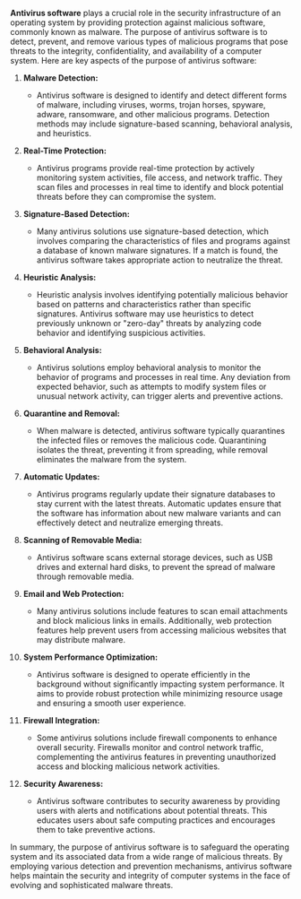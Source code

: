 **Antivirus software** plays a crucial role in the security infrastructure of an operating system by providing protection against malicious software, commonly known as malware. The purpose of antivirus software is to detect, prevent, and remove various types of malicious programs that pose threats to the integrity, confidentiality, and availability of a computer system. Here are key aspects of the purpose of antivirus software:

1. **Malware Detection:**
   - Antivirus software is designed to identify and detect different forms of malware, including viruses, worms, trojan horses, spyware, adware, ransomware, and other malicious programs. Detection methods may include signature-based scanning, behavioral analysis, and heuristics.

2. **Real-Time Protection:**
   - Antivirus programs provide real-time protection by actively monitoring system activities, file access, and network traffic. They scan files and processes in real time to identify and block potential threats before they can compromise the system.

3. **Signature-Based Detection:**
   - Many antivirus solutions use signature-based detection, which involves comparing the characteristics of files and programs against a database of known malware signatures. If a match is found, the antivirus software takes appropriate action to neutralize the threat.

4. **Heuristic Analysis:**
   - Heuristic analysis involves identifying potentially malicious behavior based on patterns and characteristics rather than specific signatures. Antivirus software may use heuristics to detect previously unknown or "zero-day" threats by analyzing code behavior and identifying suspicious activities.

5. **Behavioral Analysis:**
   - Antivirus solutions employ behavioral analysis to monitor the behavior of programs and processes in real time. Any deviation from expected behavior, such as attempts to modify system files or unusual network activity, can trigger alerts and preventive actions.

6. **Quarantine and Removal:**
   - When malware is detected, antivirus software typically quarantines the infected files or removes the malicious code. Quarantining isolates the threat, preventing it from spreading, while removal eliminates the malware from the system.

7. **Automatic Updates:**
   - Antivirus programs regularly update their signature databases to stay current with the latest threats. Automatic updates ensure that the software has information about new malware variants and can effectively detect and neutralize emerging threats.

8. **Scanning of Removable Media:**
   - Antivirus software scans external storage devices, such as USB drives and external hard disks, to prevent the spread of malware through removable media.

9. **Email and Web Protection:**
   - Many antivirus solutions include features to scan email attachments and block malicious links in emails. Additionally, web protection features help prevent users from accessing malicious websites that may distribute malware.

10. **System Performance Optimization:**
    - Antivirus software is designed to operate efficiently in the background without significantly impacting system performance. It aims to provide robust protection while minimizing resource usage and ensuring a smooth user experience.

11. **Firewall Integration:**
    - Some antivirus solutions include firewall components to enhance overall security. Firewalls monitor and control network traffic, complementing the antivirus features in preventing unauthorized access and blocking malicious network activities.

12. **Security Awareness:**
    - Antivirus software contributes to security awareness by providing users with alerts and notifications about potential threats. This educates users about safe computing practices and encourages them to take preventive actions.

In summary, the purpose of antivirus software is to safeguard the operating system and its associated data from a wide range of malicious threats. By employing various detection and prevention mechanisms, antivirus software helps maintain the security and integrity of computer systems in the face of evolving and sophisticated malware threats.
